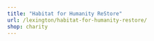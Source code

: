 ```yaml
---
title: "Habitat for Humanity ReStore"
url: /lexington/habitat-for-humanity-restore/
shop: charity
---
```

